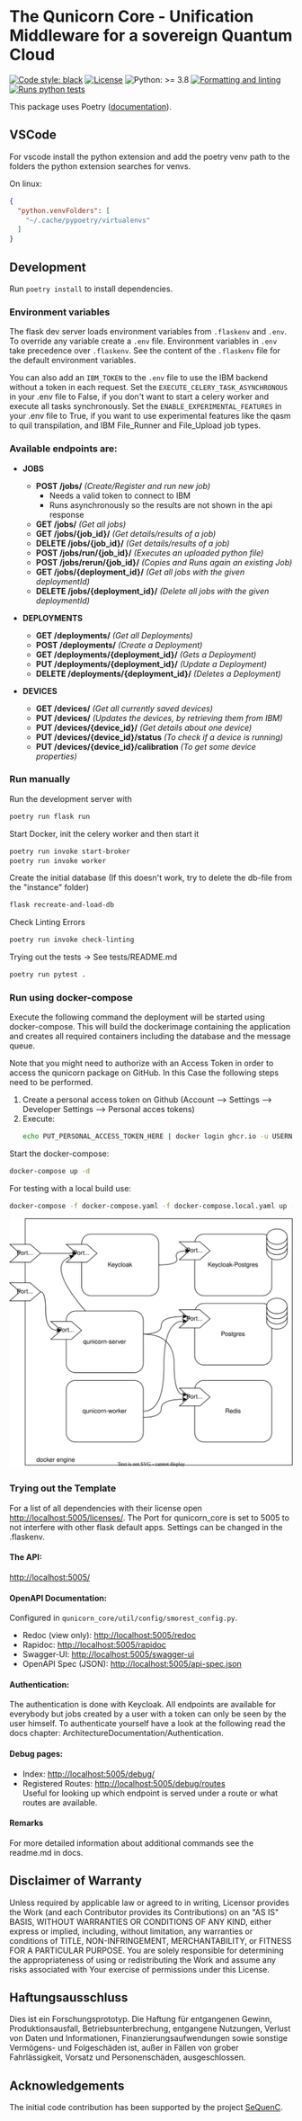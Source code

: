 # The Qunicorn Core - Unification Middleware for a sovereign Quantum Cloud

[![Code style: black](https://img.shields.io/badge/code%20style-black-000000.svg)](https://github.com/psf/black)
[![License](https://img.shields.io/badge/License-Apache%202.0-blue.svg)](https://opensource.org/licenses/Apache-2.0)
![Python: >= 3.8](https://img.shields.io/badge/python-^3.8-blue)
[![Formatting and linting](https://github.com/SeQuenC-Consortium/qunicorn-core/actions/workflows/formatting-linting.yml/badge.svg)](https://github.com/SeQuenC-Consortium/qunicorn-core/actions/workflows/formatting-linting.yml)
[![Runs python tests](https://github.com/SeQuenC-Consortium/qunicorn-core/actions/workflows/run-pytests.yml/badge.svg)](https://github.com/SeQuenC-Consortium/qunicorn-core/actions/workflows/run-pytests.yml)

This package uses Poetry ([documentation](https://python-poetry.org/docs/)).

## VSCode

For vscode install the python extension and add the poetry venv path to the folders the python extension searches for
venvs.

On linux:

```json
{
  "python.venvFolders": [
    "~/.cache/pypoetry/virtualenvs"
  ]
}
```

## Development

Run `poetry install` to install dependencies.

### Environment variables

The flask dev server loads environment variables from `.flaskenv` and `.env`.
To override any variable create a `.env` file.
Environment variables in `.env` take precedence over `.flaskenv`.
See the content of the `.flaskenv` file for the default environment variables.

You can also add an `IBM_TOKEN` to the `.env` file to use the IBM backend without a token in each request.
Set the `EXECUTE_CELERY_TASK_ASYNCHRONOUS` in your .env file to False, if you don't want to start a
celery worker and execute all tasks synchronously.
Set the `ENABLE_EXPERIMENTAL_FEATURES` in your .env file to True, if you want to use experimental features like
the qasm to quil transpilation, and IBM File_Runner and File_Upload job types.

### Available endpoints are:

* **JOBS**
    * **POST /jobs/** *(Create/Register and run new job)*
        * Needs a valid token to connect to IBM
        * Runs asynchronously so the results are not shown in the api response
    * **GET /jobs/** *(Get all jobs)*
    * **GET /jobs/{job_id}/** *(Get details/results of a job)*
    * **DELETE /jobs/{job_id}/** *(Get details/results of a job)*
    * **POST /jobs/run/{job_id}/** *(Executes an uploaded python file)*
    * **POST /jobs/rerun/{job_id}/** *(Copies and Runs again an existing Job)*
    * **GET /jobs/{deployment_id}/** *(Get all jobs with the given deploymentId)*
    * **DELETE /jobs/{deployment_id}/** *(Delete all jobs with the given deploymentId)*

* **DEPLOYMENTS**
    * **GET /deployments/** *(Get all Deployments)*
    * **POST /deployments/** *(Create a Deployment)*
    * **GET /deployments/{deployment_id}/** *(Gets a Deployment)*
    * **PUT /deployments/{deployment_id}/** *(Update a Deployment)*
    * **DELETE /deployments/{deployment_id}/** *(Deletes a Deployment)*

* **DEVICES**
    * **GET /devices/** *(Get all currently saved devices)*
    * **PUT /devices/** *(Updates the devices, by retrieving them from IBM)*
    * **PUT /devices/{device_id}/** *(Get details about one device)*
    * **PUT /devices/{device_id}/status** *(To check if a device is running)*
    * **PUT /devices/{device_id}/calibration** *(To get some device properties)*

### Run manually

Run the development server with

```bash
poetry run flask run
```

Start Docker, init the celery worker and then start it

```bash
poetry run invoke start-broker
poetry run invoke worker
```

Create the initial database (If this doesn't work, try to delete the db-file from the "instance" folder)

```bash
flask recreate-and-load-db
```

Check Linting Errors

```bash
poetry run invoke check-linting
```

Trying out the tests -> See tests/README.md

```bash
poetry run pytest .
```

### Run using docker-compose

Execute the following command the deployment will be started using docker-compose. This will build the dockerimage
containing the application and creates all required containers including the database and the message queue.

Note that you might need to authorize with an Access Token in order to access the qunicorn package on GitHub.
In this Case the following steps need to be performed.

1. Create a personal access token on Github (Account --> Settings --> Developer Settings --> Personal acces tokens)
2. Execute:
    ```bash
   echo PUT_PERSONAL_ACCESS_TOKEN_HERE | docker login ghcr.io -u USERNAME --password-stdin
   ```

Start the docker-compose:

```bash
docker-compose up -d
```

For testing with a local build use:

```bash
docker-compose -f docker-compose.yaml -f docker-compose.local.yaml up -d
```

![Architecture](docker-compose-architecture.svg)

### Trying out the Template

For a list of all dependencies with their license open <http://localhost:5005/licenses/>.
The Port for qunicorn_core is set to 5005 to not interfere with other flask default apps.
Settings can be changed in the .flaskenv.

#### The API:

<http://localhost:5005/>

#### OpenAPI Documentation:

Configured in `qunicorn_core/util/config/smorest_config.py`.

* Redoc (view only): <http://localhost:5005/redoc>
* Rapidoc: <http://localhost:5005/rapidoc>
* Swagger-UI: <http://localhost:5005/swagger-ui>
* OpenAPI Spec (JSON): <http://localhost:5005/api-spec.json>

#### Authentication:

The authentication is done with Keycloak.
All endpoints are available for everybody but jobs created by a user with a token can only be seen by the user himself.
To authenticate yourself have a look at the following read the docs chapter: ArchitectureDocumentation/Authentication.

#### Debug pages:

* Index: <http://localhost:5005/debug/>
* Registered Routes: <http://localhost:5005/debug/routes>\
  Useful for looking up which endpoint is served under a route or what routes are available.

#### Remarks

For more detailed information about additional commands see the readme.md in docs.

## Disclaimer of Warranty

Unless required by applicable law or agreed to in writing, Licensor provides the Work (and each Contributor provides its
Contributions) on an "AS IS" BASIS, WITHOUT WARRANTIES OR CONDITIONS OF ANY KIND, either express or implied, including,
without limitation, any warranties or conditions of TITLE, NON-INFRINGEMENT, MERCHANTABILITY, or FITNESS FOR A
PARTICULAR PURPOSE. You are solely responsible for determining the appropriateness of using or redistributing the Work
and assume any risks associated with Your exercise of permissions under this License.

## Haftungsausschluss

Dies ist ein Forschungsprototyp. Die Haftung für entgangenen Gewinn, Produktionsausfall, Betriebsunterbrechung,
entgangene Nutzungen, Verlust von Daten und Informationen, Finanzierungsaufwendungen sowie sonstige Vermögens- und
Folgeschäden ist, außer in Fällen von grober Fahrlässigkeit, Vorsatz und Personenschäden, ausgeschlossen.

## Acknowledgements

The initial code contribution has been supported by the
project [SeQuenC](https://www.iaas.uni-stuttgart.de/forschung/projekte/sequenc/).
